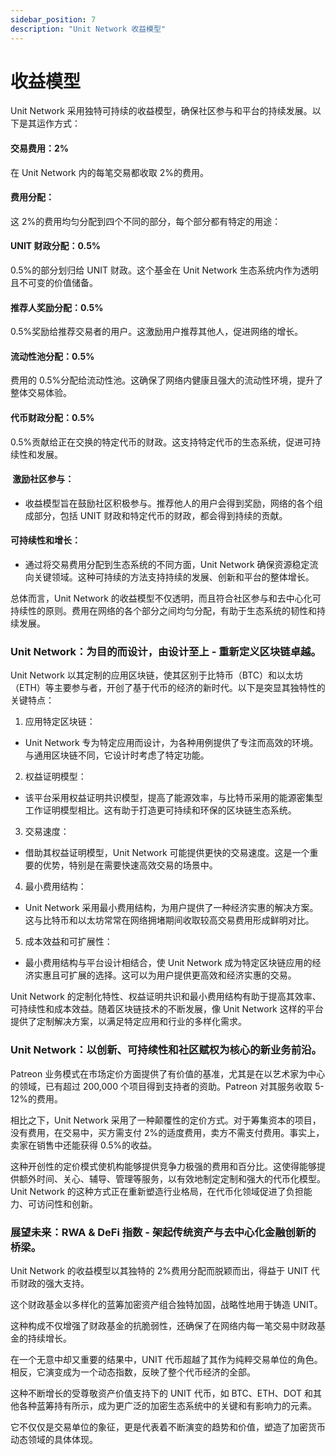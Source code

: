 ```yaml
---
sidebar_position: 7
description: "Unit Network 收益模型"
---
```


# 收益模型

Unit Network 采用独特可持续的收益模型，确保社区参与和平台的持续发展。以下是其运作方式：

#### 交易费用：2%

在 Unit Network 内的每笔交易都收取 2%的费用。

#### 费用分配：

这 2%的费用均匀分配到四个不同的部分，每个部分都有特定的用途：

#### UNIT 财政分配：0.5%

0.5%的部分划归给 UNIT 财政。这个基金在 Unit Network 生态系统内作为透明且不可变的价值储备。

#### 推荐人奖励分配：0.5%

0.5%奖励给推荐交易者的用户。这激励用户推荐其他人，促进网络的增长。

#### 流动性池分配：0.5%

费用的 0.5%分配给流动性池。这确保了网络内健康且强大的流动性环境，提升了整体交易体验。

#### 代币财政分配：0.5%

0.5%贡献给正在交换的特定代币的财政。这支持特定代币的生态系统，促进可持续性和发展。

#### ​ 激励社区参与：

- 收益模型旨在鼓励社区积极参与。推荐他人的用户会得到奖励，网络的各个组成部分，包括 UNIT 财政和特定代币的财政，都会得到持续的贡献。

#### 可持续性和增长：

- 通过将交易费用分配到生态系统的不同方面，Unit Network 确保资源稳定流向关键领域。这种可持续的方法支持持续的发展、创新和平台的整体增长。

总体而言，Unit Network 的收益模型不仅透明，而且符合社区参与和去中心化可持续性的原则。费用在网络的各个部分之间均匀分配，有助于生态系统的韧性和持续发展。

### Unit Network：为目的而设计，由设计至上 - 重新定义区块链卓越。

Unit Network 以其定制的应用区块链，使其区别于比特币（BTC）和以太坊（ETH）等主要参与者，开创了基于代币的经济的新时代。以下是突显其独特性的关键特点：

1. 应用特定区块链：

- Unit Network 专为特定应用而设计，为各种用例提供了专注而高效的环境。与通用区块链不同，它设计时考虑了特定功能。

2. 权益证明模型：

- 该平台采用权益证明共识模型，提高了能源效率，与比特币采用的能源密集型工作证明模型相比。这有助于打造更可持续和环保的区块链生态系统。

3. 交易速度：

- 借助其权益证明模型，Unit Network 可能提供更快的交易速度。这是一个重要的优势，特别是在需要快速高效交易的场景中。

4. 最小费用结构：

- Unit Network 采用最小费用结构，为用户提供了一种经济实惠的解决方案。这与比特币和以太坊常常在网络拥堵期间收取较高交易费用形成鲜明对比。

5. 成本效益和可扩展性：

- 最小费用结构与平台设计相结合，使 Unit Network 成为特定区块链应用的经济实惠且可扩展的选择。这可以为用户提供更高效和经济实惠的交易。

Unit Network 的定制化特性、权益证明共识和最小费用结构有助于提高其效率、可持续性和成本效益。随着区块链技术的不断发展，像 Unit Network 这样的平台提供了定制解决方案，以满足特定应用和行业的多样化需求。

### Unit Network：以创新、可持续性和社区赋权为核心的新业务前沿。

Patreon 业务模式在市场定价方面提供了有价值的基准，尤其是在以艺术家为中心的领域，已有超过 200,000 个项目得到支持者的资助。Patreon 对其服务收取 5-12%的费用。

相比之下，Unit Network 采用了一种颠覆性的定价方式。对于筹集资本的项目，没有费用，在交易中，买方需支付 2%的适度费用，卖方不需支付费用。事实上，卖家在销售中还能获得 0.5%的收益。

这种开创性的定价模式使机构能够提供竞争力极强的费用和百分比。这使得能够提供额外时间、关心、辅导、管理等服务，以有效地制定定制和强大的代币化模型。Unit Network 的这种方式正在重新塑造行业格局，在代币化领域促进了负担能力、可访问性和创新。

### 展望未来：RWA & DeFi 指数 - 架起传统资产与去中心化金融创新的桥梁。

Unit Network 的收益模型以其独特的 2%费用分配而脱颖而出，得益于 UNIT 代币财政的强大支持。

这个财政基金以多样化的蓝筹加密资产组合独特加固，战略性地用于铸造 UNIT。

这种构成不仅增强了财政基金的抗脆弱性，还确保了在网络内每一笔交易中财政基金的持续增长。

在一个无意中却又重要的结果中，UNIT 代币超越了其作为纯粹交易单位的角色。相反，它演变成为一个动态指数，反映了整个代币经济的全部。

这种不断增长的受尊敬资产价值支持下的 UNIT 代币，如 BTC、ETH、DOT 和其他各种蓝筹持有所示，成为更广泛的加密生态系统中的关键和有影响力的元素。

它不仅仅是交易单位的象征，更是代表着不断演变的趋势和价值，塑造了加密货币动态领域的具体体现。
